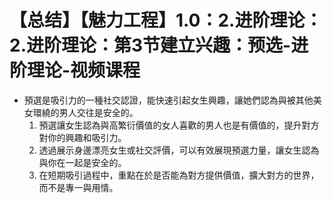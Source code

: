 # 【总结】【魅力工程】1.0：2.进阶理论：2.进阶理论：第3节建立兴趣：预选-进阶理论-视频课程

-   預選是吸引力的一種社交認證，能快速引起女生興趣，讓她們認為與被其他美女環繞的男人交往是安全的。
    1.  預選讓女生認為與高繁衍價值的女人喜歡的男人也是有價值的，提升對方對你的興趣和吸引力。
    2.  透過展示身邊漂亮女生或社交評價，可以有效展現預選力量，讓女生認為與你在一起是安全的。
    3.  在短期吸引過程中，重點在於是否能為對方提供價值，擴大對方的世界，而不是專一與用情。